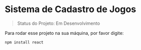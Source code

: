 # Sistema de Cadastro de Jogos

> Status do Projeto: Em Desenvolvimento

Para rodar esse projeto na sua máquina, por favor digite: 

```
npm install react
```
